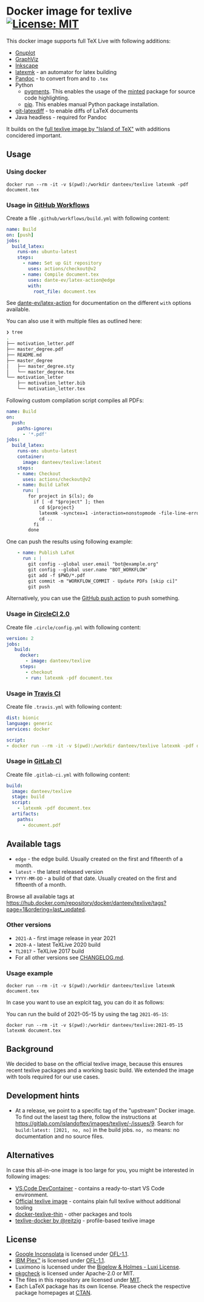 # Docker image for texlive [![License: MIT](https://img.shields.io/badge/License-MIT-yellow.svg)](https://opensource.org/licenses/MIT)

This docker image supports full TeX Live with following additions:

- [Gnuplot](http://www.gnuplot.info/)
- [GraphViz](https://www.graphviz.org/)
- [Inkscape](https://inkscape.org/)
- [latexmk](https://www.ctan.org/pkg/latexmk/) - an automator for latex building
- [Pandoc](http://pandoc.org/) - to convert from and to `.tex`
- Python
  - [pygments](https://pygments.org/). This enables the usage of the [minted](https://ctan.org/pkg/minted) package for source code highlighting.
  - [pip](https://pypi.org/project/pip/). This enables manual Python package installation.
- [git-latexdiff](https://gitlab.com/git-latexdiff/git-latexdiff) - to enable diffs of LaTeX documents
- Java headless - required for Pandoc

It builds on the [full texlive image by "Island of TeX"](https://gitlab.com/islandoftex/images/texlive) with additions concidered important.

## Usage

### Using docker

```terminal
docker run --rm -it -v $(pwd):/workdir danteev/texlive latexmk -pdf document.tex
```

### Usage in [GitHub Workflows](https://help.github.com/en/articles/about-github-actions)

Create a file `.github/workflows/build.yml` with following content:

```yaml
name: Build
on: [push]
jobs:
  build_latex:
    runs-on: ubuntu-latest
    steps:
      - name: Set up Git repository
        uses: actions/checkout@v2
      - name: Compile document.tex
        uses: dante-ev/latex-action@edge
        with:
          root_file: document.tex
```

See [dante-ev/latex-action](https://github.com/dante-ev/latex-action#readme) for documentation on the different `with` options available.

You can also use it with multiple files as outlined here:

```sh
❯ tree
.
├── motivation_letter.pdf
├── master_degree.pdf
├── README.md
├── master_degree
│   ├── master_degree.sty
│   └── master_degree.tex
└── motivation_letter
    ├── motivation_letter.bib
    └── motivation_letter.tex
```

Following custom compilation script compiles all PDFs:

```yaml
name: Build
on:
  push:
    paths-ignore:
      - '*.pdf'
jobs:
  build_latex:
    runs-on: ubuntu-latest
    container:
      image: danteev/texlive:latest
    steps:
    - name: Checkout
      uses: actions/checkout@v2
    - name: Build LaTeX
      run: |
        for project in $(ls); do
          if [ -d "$project" ]; then
            cd ${project}
            latexmk -synctex=1 -interaction=nonstopmode -file-line-error -pdf -outdir=$PWD/../ $PWD/${project}
            cd ..
          fi
        done
```

One can push the results using following example:

```yaml
    - name: Publish LaTeX
      run : |
        git config --global user.email "bot@example.org"
        git config --global user.name "BOT_WORKFLOW"
        git add -f $PWD/*.pdf
        git commit -m "WORKFLOW_COMMIT - Update PDFs [skip ci]"
        git push
```

Alternatively, you can use the [GitHub push action](https://github.com/ad-m/github-push-action) to push something.

### Usage in [CircleCI 2.0](https://circleci.com/docs/2.0/)

Create file `.circle/config.yml` with following content:

```yaml
version: 2
jobs:
   build:
     docker:
       - image: danteev/texlive
     steps:
       - checkout
       - run: latexmk -pdf document.tex
```

### Usage in [Travis CI](https://travis-ci.org/)

Create file `.travis.yml` with following content:

```yaml
dist: bionic
language: generic
services: docker

script:
- docker run --rm -it -v $(pwd):/workdir danteev/texlive latexmk -pdf document.tex
```

### Usage in [GitLab CI](https://docs.gitlab.com/ce/ci/)

Create file `.gitlab-ci.yml` with following content:

```yaml
build:
  image: danteev/texlive
  stage: build
  script:
    - latexmk -pdf document.tex
  artifacts:
    paths:
      - document.pdf
```

## Available tags

- `edge` - the edge build. Usually created on the first and fifteenth of a month.
- `latest` - the latest released version
- `YYYY-MM-DD` - a build of that date. Usually created on the first and fifteenth of a month.

Browse all available tags at <https://hub.docker.com/repository/docker/danteev/texlive/tags?page=1&ordering=last_updated>.

### Other versions

- `2021-A` - first image release in year 2021
- `2020-A` - latest TeXLive 2020 build
- `TL2017` - TeXLive 2017 build
- For all other versions see [CHANGELOG.md](https://github.com/dante-ev/docker-texlive/blob/master/CHANGELOG.md#changelog).

### Usage example

```terminal
docker run --rm -it -v $(pwd):/workdir danteev/texlive latexmk document.tex
```

In case you want to use an explcit tag, you can do it as follows:

You can run the build of 2021-05-15 by using the tag `2021-05-15`:

```terminal
docker run --rm -it -v $(pwd):/workdir danteev/texlive:2021-05-15 latexmk document.tex
```

## Background

We decided to base on the official texlive image, because this ensures recent texlive packages and a working basic build.
We extended the image with tools required for our use cases.

## Development hints

- At a release, we point to a specific tag of the "upstream" Docker image.
  To find out the lasest tag there, follow the instructions at <https://gitlab.com/islandoftex/images/texlive/-/issues/9>.
  Search for `build:latest: [2021, no, no]` in the build jobs.
  `no, no` means: no documentation and no source files.

## Alternatives

In case this all-in-one image is too large for you, you might be interested in following images:

- [VS.Code DevContainer](https://github.com/a-nau/latex-devcontainer) - contains a ready-to-start VS Code environment.
- [Official texlive image](https://hub.docker.com/r/texlive/texlive) - contains plain full texlive without additional tooling
- [docker-texlive-thin](https://github.com/thomasWeise/docker-texlive-thin) - other packages and tools
- [texlive-docker by @reitzig](https://github.com/reitzig/texlive-docker) - profile-based texlive image

## License

- [Google Inconsolata](https://fonts.google.com/specimen/Inconsolata) is licensed under [OFL-1.1](https://spdx.org/licenses/OFL-1.1.html).
- [IBM Plex™](https://github.com/IBM/plex/) is licensed under [OFL-1.1](https://spdx.org/licenses/OFL-1.1.html).
- Luximono is lucensed under the [Bigelow & Holmes - Luxi License](https://www.fontsquirrel.com/license/luxi-mono).
- [pkgcheck](https://ctan.org/pkg/pkgcheck) is licensed under Apache-2.0 or MIT.
- The files in this repository are licensed under [MIT](https://spdx.org/licenses/MIT.html).
- Each LaTeX package has its own license.
  Please check the respective package homepages at [CTAN](https://www.ctan.org/).
